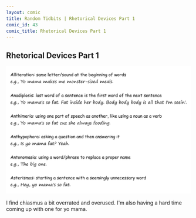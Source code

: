 ```yaml
---
layout: comic
title: Random Tidbits | Rhetorical Devices Part 1
comic_id: 43
comic_title: Rhetorical Devices Part 1
---
```


## Rhetorical Devices Part 1

<img id="img43" class="img-fluid" src="/assets/images/43.png">

I find chiasmus a bit overrated and overused. I'm also having a hard time coming up with one for yo mama.
